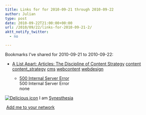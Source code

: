 ```yaml
---
title: Links for for 2010-09-21 through 2010-09-22
author: Julian
type: post
date: 2010-09-22T21:00:00+00:00
url: /2010/09/22/links-for-2010-09-21-2/
aktt_notify_twitter:
  - no

---
```

Bookmarks I&#8217;ve shared for 2010-09-21 to 2010-09-22:

  * [A List Apart: Articles: The Discipline of Content Strategy][1] 
    [content][2] [content_strategy][3] [cms][4] [webcontent][5] [webdesign][6] </li> 
    
      * [500 Internal Server Error][7]  
        500 Internal Server Error  
        none</ul> 
    
    <p class="deliciouslink">
      <a href="https://del.icio.us/synesthesia" title="See all my bookmarks on del.icio.us"><img src="https://www.synesthesia.co.uk/images/deliciousicon.jpg" alt="Delicious icon" /></a>&nbsp;I am <a href="https://del.icio.us/synesthesia" title="See all my bookmarks on del.icio.us">Synesthesia</a>
    </p>
    
    <p class="deliciouslink">
      <a href="https://del.icio.us/network?add=synesthesia" title="Add me to your del.icio.us network"><img src="https://www.synesthesia.co.uk/images/add.gif" alt="" /></a>&nbsp;<a href="https://del.icio.us/network?add=synesthesia" title="Add me to your del.icio.us network">Add me to your network</a>
    </p>

 [1]: https://www.alistapart.com/articles/thedisciplineofcontentstrategy
 [2]: https://delicious.com/synesthesia/content
 [3]: https://delicious.com/synesthesia/content_strategy
 [4]: https://delicious.com/synesthesia/cms
 [5]: https://delicious.com/synesthesia/webcontent
 [6]: https://delicious.com/synesthesia/webdesign
 [7]: https://feeds.delicious.com/v2/rss/synesthesia